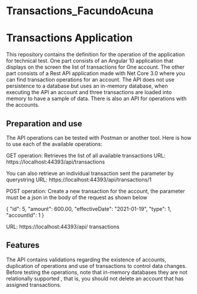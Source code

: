 # Transactions_FacundoAcuna


# Transactions Application
This repository contains the definition for the operation of the application for technical test.
One part consists of an Angular 10 application that displays on the screen the list of transactions for
One account.
The other part consists of a Rest API application made with Net Core 3.0 where you can
find transaction operations for an account.
The API does not use persistence to a database but uses an in-memory database,
when executing the API an account and three transactions are loaded into memory
to have a sample of data.
There is also an API for operations with the accounts.



## Preparation and use
The API operations can be tested with Postman or another tool.
Here is how to use each of the available operations:

GET operation:
Retrieves the list of all available transactions
URL: https://localhost:44393/api/transactions

You can also retrieve an individual transaction sent the parameter by querystring
URL: https://localhost:44393/api/transactions/1



POST operation:
Create a new transaction for the account, the parameter must be a json in the body
of the request as shown below

{
"id": 5,
"amount": 600.00,
"effectiveDate": "2021-01-19",
"type": 1,
"accountId": 1
}

URL: https://localhost:44393/api/ transactions


## Features
The API contains validations regarding the existence of accounts, duplication of operations
and use of transactions to control data changes.
Before testing the operations, note that in-memory databases they are not relationally supported
, that is, you should not delete an account that has assigned transactions.

